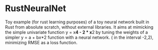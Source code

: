 # RustNeuralNet
Toy example (for rust learning purposes) of a toy neural network built in Rust from absolute scratch, without external libraries.
It aims at mimicking the simple univariate function y = x**4 - 2 * x**2 by tuning the weights of a simpler y = a + b*x*\*2 function with a neural network. ( in the interval -2,2), minimizing RMSE as a loss function.
